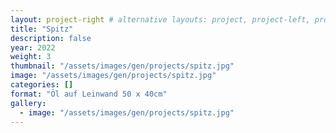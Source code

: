 ```yaml
---
layout: project-right # alternative layouts: project, project-left, project-right, project-top
title: "Spitz"
description: false
year: 2022
weight: 3
thumbnail: "/assets/images/gen/projects/spitz.jpg"
image: "/assets/images/gen/projects/spitz.jpg"
categories: []
format: "Öl auf Leinwand 50 x 40cm"
gallery:
  - image: "/assets/images/gen/projects/spitz.jpg"
---
```


